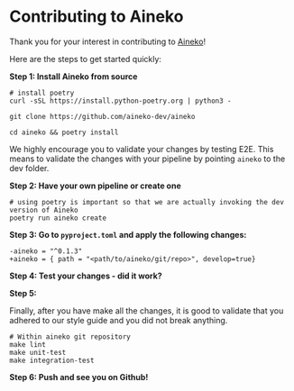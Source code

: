 # Contributing to Aineko

Thank you for your interest in contributing to [Aineko](https://github.com/aineko-dev/aineko)!&#x20;

Here are the steps to get started quickly:&#x20;

**Step 1: Install Aineko from source**

```
# install poetry 
curl -sSL https://install.python-poetry.org | python3 -

git clone https://github.com/aineko-dev/aineko

cd aineko && poetry install 
```

We highly encourage you to validate your changes by testing E2E. This means to validate the changes with your pipeline by pointing `aineko` to the dev folder.&#x20;

**Step 2: Have your own pipeline or create one**&#x20;

```
# using poetry is important so that we are actually invoking the dev version of Aineko
poetry run aineko create 

```

**Step 3: Go to `pyproject.toml` and apply the following changes:**&#x20;

```
-aineko = "^0.1.3"
+aineko = { path = "<path/to/aineko/git/repo>", develop=true}
```

**Step 4: Test your changes - did it work?**&#x20;



**Step 5:**&#x20;

Finally, after you have make all the changes, it is good to validate that you adhered to our style guide and you did not break anything.  &#x20;

```
# Within aineko git repository
make lint 
make unit-test
make integration-test
```

**Step 6: Push and see you on Github!**&#x20;
